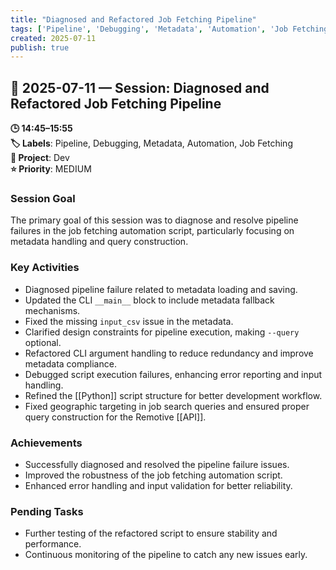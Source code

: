 ```yaml
---
title: "Diagnosed and Refactored Job Fetching Pipeline"
tags: ['Pipeline', 'Debugging', 'Metadata', 'Automation', 'Job Fetching']
created: 2025-07-11
publish: true
---
```


## 📅 2025-07-11 — Session: Diagnosed and Refactored Job Fetching Pipeline

**🕒 14:45–15:55**  
**🏷️ Labels**: Pipeline, Debugging, Metadata, Automation, Job Fetching  
**📂 Project**: Dev  
**⭐ Priority**: MEDIUM  


### Session Goal
The primary goal of this session was to diagnose and resolve pipeline failures in the job fetching automation script, particularly focusing on metadata handling and query construction.

### Key Activities
- Diagnosed pipeline failure related to metadata loading and saving.
- Updated the CLI `__main__` block to include metadata fallback mechanisms.
- Fixed the missing `input_csv` issue in the metadata.
- Clarified design constraints for pipeline execution, making `--query` optional.
- Refactored CLI argument handling to reduce redundancy and improve metadata compliance.
- Debugged script execution failures, enhancing error reporting and input handling.
- Refined the [[Python]] script structure for better development workflow.
- Fixed geographic targeting in job search queries and ensured proper query construction for the Remotive [[API]].

### Achievements
- Successfully diagnosed and resolved the pipeline failure issues.
- Improved the robustness of the job fetching automation script.
- Enhanced error handling and input validation for better reliability.

### Pending Tasks
- Further testing of the refactored script to ensure stability and performance.
- Continuous monitoring of the pipeline to catch any new issues early.
